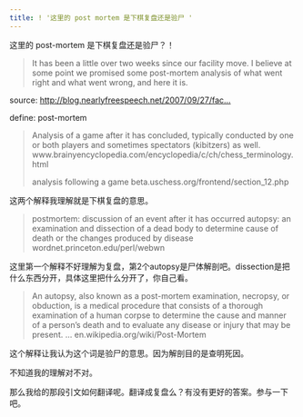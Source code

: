 ```yaml
---
title: ! '这里的 post mortem 是下棋复盘还是验尸 '
---
```


<p>这里的 post-mortem 是下棋复盘还是验尸？！</p>

<blockquote>
  <p>It has been a little over two weeks since our facility move. I believe at some point we promised some post-mortem analysis of what went right and what went wrong, and here it is.</p>
</blockquote>

<p>source: <a href="http://blog.nearlyfreespeech.net/2007/09/27/facility-move-post-mortem-analysis">http://blog.nearlyfreespeech.net/2007/09/27/fac...</a></p>

<p>define: post-mortem</p>

<blockquote>
  <p>Analysis of a game after it has concluded, typically conducted by one or both players and sometimes spectators (kibitzers) as well.
  www.brainyencyclopedia.com/encyclopedia/c/ch/chess_terminology.html</p>
  
  <p>analysis following a game
  beta.uschess.org/frontend/section_12.php</p>
</blockquote>

<p>这两个解释我理解就是下棋复盘的意思。</p>

<blockquote>
  <p>postmortem: discussion of an event after it has occurred
  autopsy: an examination and dissection of a dead body to determine cause of death or the changes produced by disease
  wordnet.princeton.edu/perl/webwn</p>
</blockquote>

<p>这里第一个解释不好理解为复盘，第2个autopsy是尸体解剖吧。dissection是把什么东西分开，具体这里把什么分开了，你自己看。</p>

<blockquote>
  <p>An autopsy, also known as a post-mortem examination, necropsy, or obduction, is a medical procedure that consists of a thorough examination of a human corpse to determine the cause and manner of a person&#8217;s death and to evaluate any disease or injury that may be present. &#8230;
  en.wikipedia.org/wiki/Post-Mortem</p>
</blockquote>

<p>这个解释让我认为这个词是验尸的意思。因为解剖目的是查明死因。</p>

<p>不知道我的理解对不对。</p>

<p>那么我给的那段引文如何翻译呢。翻译成复盘么？有没有更好的答案。参与一下吧。</p>
